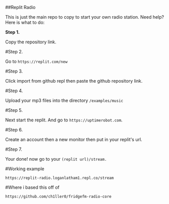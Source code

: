 ##Replit Radio

This is just the main repo to copy to start your own radio station. Need help? Here is what to do:

**Step 1.**

Copy the repository link. 

#Step 2.

Go to `https://replit.com/new`

#Step 3. 

Click import from github repl then paste the github repository link.

#Step 4.

Upload your mp3 files into the directory `/examples/music`

#Step 5.

Next start the replit. And go to `https://uptimerobot.com`.

#Step 6. 

Create an account then a new monitor then put in your replit's url.

#Step 7.

Your done! now go to your `(replit url)/stream.`

#Working example

`https://replit-radio.loganlatham1.repl.co/stream`

#Where i based this off of

`https://github.com/ch1ller0/fridgefm-radio-core`
